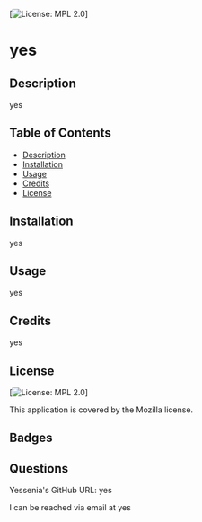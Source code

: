 [![License: MPL 2.0](https://img.shields.io/badge/License-MPL_2.0-brightgreen.svg)]

  # yes

  ## Description
  yes
  
  ## Table of Contents

  - [Description](#description)
  - [Installation](#installation)
  - [Usage](#usage)
  - [Credits](#credits)
  - [License](#license)
  
  ## Installation
  yes

  ## Usage
  yes
 
  ## Credits
  yes
  
  ## License
 [![License: MPL 2.0](https://img.shields.io/badge/License-MPL_2.0-brightgreen.svg)]
  
 This application is covered by the Mozilla license. 

  ## Badges
  
  ## Questions
  Yessenia's GitHub URL: yes

  I can be reached via email at yes
